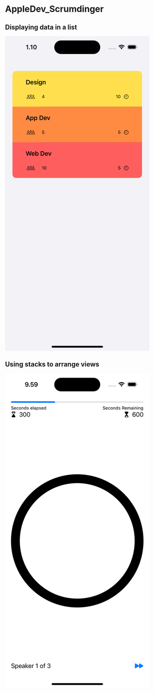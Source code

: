 # AppleDev_Scrumdinger

## Displaying data in a list
![Displaying data in a list](./Screenshots/02_displaying_data_in_a_list.png)

## Using stacks to arrange views
![Using stacks to arrange views](./Screenshots/01_Using_stacks_to_arrange_views.png)

